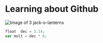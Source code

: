 # Learning about Github #

![Image of 3 jack-o-lanterns](https://encrypted-tbn0.gstatic.com/images?q=tbn:ANd9GcRBUbp6J8wzb6E_6kF9mud8wv8lmz3XZ_8bTQ&s)

``` javascript
float  dec = 3.14;
var mult = dec * 6;
```
